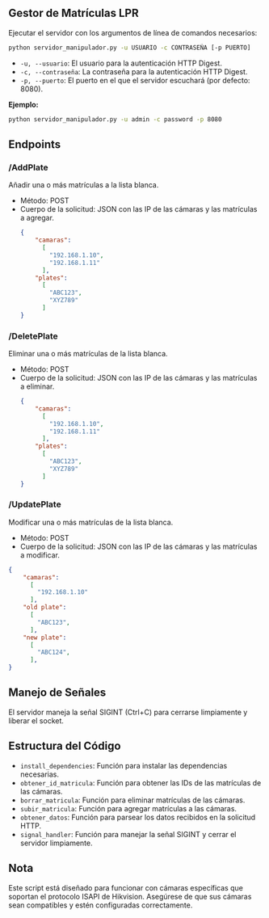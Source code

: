 
## Gestor de Matrículas LPR

Ejecutar el servidor con los argumentos de línea de comandos necesarios:

```sh
python servidor_manipulador.py -u USUARIO -c CONTRASEÑA [-p PUERTO]
```

- `-u, --usuario`: El usuario para la autenticación HTTP Digest.
- `-c, --contraseña`: La contraseña para la autenticación HTTP Digest.
- `-p, --puerto`: El puerto en el que el servidor escuchará (por defecto: 8080).

**Ejemplo:**

```sh
python servidor_manipulador.py -u admin -c password -p 8080
```



## Endpoints

### /AddPlate

Añadir una o más matrículas a la lista blanca.

- Método: POST
- Cuerpo de la solicitud: JSON con las IP de las cámaras y las matrículas a agregar.
  ```json
  {
      "camaras":
        [
          "192.168.1.10",
          "192.168.1.11"
        ],
      "plates":
        [
          "ABC123",
          "XYZ789"
        ]
  }
  ```

### /DeletePlate

Eliminar una o más matrículas de la lista blanca.

- Método: POST
- Cuerpo de la solicitud: JSON con las IP de las cámaras y las matrículas a eliminar.
  ```json
  {
      "camaras":
        [
          "192.168.1.10",
          "192.168.1.11"
        ],
      "plates":
        [
          "ABC123",
          "XYZ789"
        ]
  }
  ```
### /UpdatePlate
  Modificar una o más matrículas de la lista blanca.

  - Método: POST
  - Cuerpo de la solicitud: JSON con las IP de las cámaras y las matrículas a modificar.
  ```json
  {
      "camaras":
        [
          "192.168.1.10"
        ],
      "old plate":
        [
          "ABC123",
        ],
      "new plate":
        [
          "ABC124",
        ],
  }
  ```
## Manejo de Señales

El servidor maneja la señal SIGINT (Ctrl+C) para cerrarse limpiamente y liberar el socket.

## Estructura del Código

- `install_dependencies`: Función para instalar las dependencias necesarias.
- `obtener_id_matricula`: Función para obtener las IDs de las matrículas de las cámaras.
- `borrar_matricula`: Función para eliminar matrículas de las cámaras.
- `subir_matricula`: Función para agregar matrículas a las cámaras.
- `obtener_datos`: Función para parsear los datos recibidos en la solicitud HTTP.
- `signal_handler`: Función para manejar la señal SIGINT y cerrar el servidor limpiamente.

## Nota

Este script está diseñado para funcionar con cámaras específicas que soportan el protocolo ISAPI de Hikvision. Asegúrese de que sus cámaras sean compatibles y estén configuradas correctamente.


